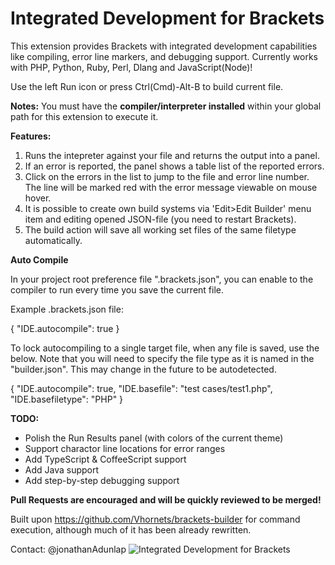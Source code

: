 Integrated Development for Brackets
================
This extension provides Brackets with integrated development capabilities like compiling, error line markers, and debugging support. Currently works with PHP, Python, Ruby, Perl, Dlang and JavaScript(Node)!

Use the left Run icon or press Ctrl(Cmd)-Alt-B to build current file.

**Notes:**
You must have the **compiler/interpreter installed** within your global path for this extension to execute it.

**Features:**

1. Runs the intepreter against your file and returns the output into a panel.
2. If an error is reported, the panel shows a table list of the reported errors.
3. Click on the errors in the list to jump to the file and error line number. The line will be marked red with the error message viewable on mouse hover.
3. It is possible to create own build systems via 'Edit>Edit Builder' menu item and editing opened JSON-file (you need to restart Brackets). 
4. The build action will save all working set files of the same filetype automatically.

**Auto Compile**

In your project root preference file ".brackets.json", you can enable to the compiler to run every time you save the current file.

Example .brackets.json file:

{
    "IDE.autocompile": true
}

To lock autocompiling to a single target file, when any file is saved, use the below. Note that you will need to specify the file type as it is named in the "builder.json". This may change in the future to be autodetected.

{
    "IDE.autocompile": true,
    "IDE.basefile": "test cases/test1.php",
    "IDE.basefiletype": "PHP"
}

**TODO:**

* Polish the Run Results panel (with colors of the current theme)
* Support charactor line locations for error ranges
* Add TypeScript & CoffeeScript support
* Add Java support
* Add step-by-step debugging support

**Pull Requests are encouraged and will be quickly reviewed to be merged!**

Built upon https://github.com/Vhornets/brackets-builder for command execution, although much of it has been already rewritten.

Contact: @jonathanAdunlap
![Integrated Development for Brackets](http://i.imgur.com/kHVEprN.png "Integrated Development for Brackets")
